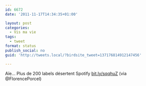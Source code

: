```yaml
---
id: 6672
date: '2011-11-17T14:34:35+01:00'

layout: post
categories:
  - Vis ma vie
tags:
  - tweet
format: status
publish_social: no
guid: 'http://tweets.local/?birdsite_tweet=137176814912147456'

---
```


Aïe… Plus de 200 labels désertent Spotify [bit.ly/sqqhuZ](http://bit.ly/sqqhuZ) (via @FlorencePorcel)